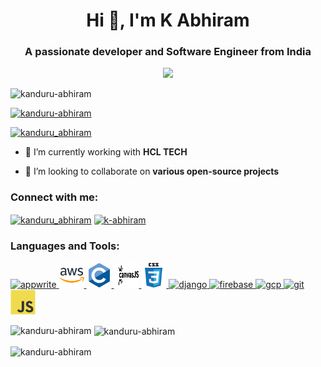 <h1 align="center">Hi 👋, I'm K Abhiram</h1>
<h3 align="center">A passionate developer and Software Engineer from India</h3>

<p align="center">
<!--   <a href="https://github.com/DenverCoder1/readme-typing-svg"> -->
    <img src="https://readme-typing-svg.herokuapp.com?color=411482&width=380&height=28&lines=Hi👋+I'm+K+Abhiram..;Microsoft+Student+Ambassador;Passionate+Individual..;Empowering+Others;Thanks+for+watching+my+profile....&center=true"></a></p>

<p align="left"> <img src="https://komarev.com/ghpvc/?username=kanduru-abhiram&label=Profile%20views&color=0e75b6&style=flat" alt="kanduru-abhiram" /> </p>

<p align="left"> <a href="https://github.com/ryo-ma/github-profile-trophy"><img src="https://github-profile-trophy.vercel.app/?username=kanduru-abhiram" alt="kanduru-abhiram" /></a> </p>

<p align="left"> <a href="https://twitter.com/kanduru_abhiram" target="blank"><img src="https://img.shields.io/twitter/follow/kanduru_abhiram?logo=twitter&style=for-the-badge" alt="kanduru_abhiram" /></a> </p>

- 🔭 I’m currently working with **HCL TECH**

- 👯 I’m looking to collaborate on **various open-source projects**

<h3 align="left">Connect with me:</h3>
<p align="left">
<a href="https://twitter.com/kanduru_abhiram" target="blank"><img align="center" src="https://raw.githubusercontent.com/rahuldkjain/github-profile-readme-generator/master/src/images/icons/Social/twitter.svg" alt="kanduru_abhiram" height="30" width="40" /></a>
<a href="https://linkedin.com/in/k-abhiram" target="blank"><img align="center" src="https://raw.githubusercontent.com/rahuldkjain/github-profile-readme-generator/master/src/images/icons/Social/linked-in-alt.svg" alt="k-abhiram" height="30" width="40" /></a>
</p>

<h3 align="left">Languages and Tools:</h3>
<p align="left"> <a href="https://appwrite.io" target="_blank" rel="noreferrer"> <img src="https://www.vectorlogo.zone/logos/appwriteio/appwriteio-icon.svg" alt="appwrite" width="40" height="40"/> </a> <a href="https://aws.amazon.com" target="_blank" rel="noreferrer"> <img src="https://raw.githubusercontent.com/devicons/devicon/master/icons/amazonwebservices/amazonwebservices-original-wordmark.svg" alt="aws" width="40" height="40"/> </a> <a href="https://www.cprogramming.com/" target="_blank" rel="noreferrer"> <img src="https://raw.githubusercontent.com/devicons/devicon/master/icons/c/c-original.svg" alt="c" width="40" height="40"/> </a> <a href="https://canvasjs.com" target="_blank" rel="noreferrer"> <img src="https://raw.githubusercontent.com/Hardik0307/Hardik0307/master/assets/canvasjs-charts.svg" alt="canvasjs" width="40" height="40"/> </a> <a href="https://www.w3schools.com/css/" target="_blank" rel="noreferrer"> <img src="https://raw.githubusercontent.com/devicons/devicon/master/icons/css3/css3-original-wordmark.svg" alt="css3" width="40" height="40"/> </a> <a href="https://www.djangoproject.com/" target="_blank" rel="noreferrer"> <img src="https://cdn.worldvectorlogo.com/logos/django.svg" alt="django" width="40" height="40"/> </a> <a href="https://firebase.google.com/" target="_blank" rel="noreferrer"> <img src="https://www.vectorlogo.zone/logos/firebase/firebase-icon.svg" alt="firebase" width="40" height="40"/> </a> <a href="https://cloud.google.com" target="_blank" rel="noreferrer"> <img src="https://www.vectorlogo.zone/logos/google_cloud/google_cloud-icon.svg" alt="gcp" width="40" height="40"/> </a> <a href="https://git-scm.com/" target="_blank" rel="noreferrer"> <img src="https://www.vectorlogo.zone/logos/git-scm/git-scm-icon.svg" alt="git" width="40" height="40"/> </a> <a href="https://developer.mozilla.org/en-US/docs/Web/JavaScript" target="_blank" rel="noreferrer"> <img src="https://raw.githubusercontent.com/devicons/devicon/master/icons/javascript/javascript-original.svg" alt="javascript" width="40" height="40"/> </a> </p>

<p><img align="left" src="https://github-readme-stats.vercel.app/api/top-langs?username=kanduru-abhiram&show_icons=true&locale=en&layout=compact" alt="kanduru-abhiram" /></p>

<p>&nbsp;<img align="center" src="https://github-readme-stats.vercel.app/api?username=kanduru-abhiram&show_icons=true&locale=en" alt="kanduru-abhiram" /></p>

<p><img align="center" src="https://github-readme-streak-stats.herokuapp.com/?user=kanduru-abhiram&" alt="kanduru-abhiram" /></p>

